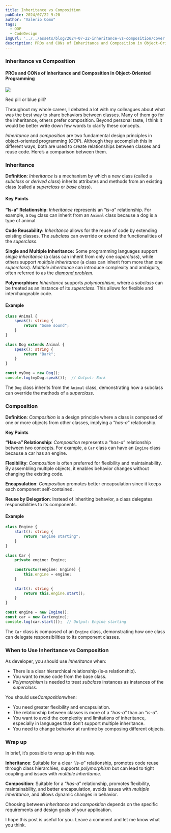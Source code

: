 ```yaml
---
title: Inheritance vs Composition
pubDate: 2024/07/22 9:20
author: "Valerio Como"
tags:
  - OOP
  - CodeDesign
imgUrl: '../../assets/blog/2024-07-22-inheritance-vs-composition/cover.jpg'
description: PROs and CONs of Inheritance and Composition in Object-Oriented Programming
---
```


### Inheritance vs Composition

#### PROs and CONs of Inheritance and Composition in Object-Oriented Programming

![](https://cdn-images-1.medium.com/max/800/0*BMpF7nqGTca6yFRq.jpg)

Red pill or blue pill?

Throughout my whole career, I debated a lot with my colleagues about what was the best way to share behaviors between classes. Many of them go for the inheritance, others prefer composition. Beyond personal taste, I think it would be better write down few words to clarify these concepts.

*Inheritance* and *composition* are two fundamental design principles in object-oriented programming (*OOP*). Although they accomplish this in different ways, both are used to create relationships between classes and reuse code. Here’s a comparison between them.

### Inheritance

**Definition**: *Inheritance* is a mechanism by which a new class (called a *subclass* or *derived class*) inherits attributes and methods from an existing class (called a *superclass* or *base class*).

#### Key Points

**“Is-a” Relationship**: *Inheritance* represents an “*is-a*” relationship. For example, a `Dog` class can inherit from an `Animal` class because a dog is a type of animal.

**Code Reusability:** *Inheritance* allows for the reuse of code by extending existing classes. The *subclass* can override or extend the functionalities of the *superclass*.

**Single and Multiple Inheritance:** Some programming languages support *single inheritance* (a class can inherit from only one *superclass*), while others support *multiple inheritance* (a class can inherit from more than one *superclass*). *Multiple inheritance* can introduce complexity and ambiguity, often referred to as the [*diamond problem*](https://en.wikipedia.org/wiki/Multiple_inheritance#The_diamond_problem).

**Polymorphism:** *Inheritance* supports *polymorphism*, where a *subclass* can be treated as an instance of its *superclass*. This allows for flexible and interchangeable code.

#### Example

```typescript
class Animal {  
    speak(): string {  
        return "Some sound";  
    }  
}  
  
class Dog extends Animal {  
    speak(): string {  
        return "Bark";  
    }  
}  
  
const myDog = new Dog();  
console.log(myDog.speak());  // Output: Bark
```

The `Dog` class inherits from the `Animal` class, demonstrating how a subclass can override the methods of a *superclass*.

### Composition

**Definition**: *Composition* is a design principle where a class is composed of one or more objects from other classes, implying a “*has-a*” relationship.

**Key Points**

**“Has-a” Relationship**: *Composition* represents a “*has-a*” relationship between two concepts. For example, a `Car` class can have an `Engine` class because a car has an engine.

**Flexibility**: *Composition* is often preferred for flexibility and maintainability. By assembling multiple objects, it enables behavior changes without changing the existing code.

**Encapsulation**: *Composition* promotes better encapsulation since it keeps each component self-contained.

**Reuse by Delegation**: Instead of inheriting behavior, a class delegates responsibilities to its components.

#### Example

```typescript
class Engine {  
    start(): string {  
        return "Engine starting";  
    }  
}  
  
class Car {  
    private engine: Engine;  
  
    constructor(engine: Engine) {  
        this.engine = engine;  
    }  
  
    start(): string {  
        return this.engine.start();  
    }  
}  
  
const engine = new Engine();  
const car = new Car(engine);  
console.log(car.start());  // Output: Engine starting
```

The `Car` class is composed of an `Engine` class, demonstrating how one class can delegate responsibilities to its component classes.

### When to Use Inheritance vs Composition

As developer, you should use *Inheritance* when:

* There is a clear hierarchical relationship (is-a relationship).
* You want to reuse code from the base class.
* *Polymorphism* is needed to treat *subclass* instances as instances of the *superclass*.

You should use*Composition*when:

* You need greater flexibility and encapsulation.
* The relationship between classes is more of a “*has-a*” than an “*is-a*”.
* You want to avoid the complexity and limitations of inheritance, especially in languages that don’t support multiple inheritance.
* You need to change behavior at runtime by composing different objects.

### Wrap up

In brief, it’s possible to wrap up in this way.

**Inheritance**: Suitable for a clear “*is-a*” relationship, promotes code reuse through class hierarchies, supports *polymorphism* but can lead to tight coupling and issues with *multiple inheritance*.

**Composition**: Suitable for a “*has-a*” relationship, promotes flexibility, maintainability, and better encapsulation, avoids issues with *multiple inheritance*, and allows dynamic changes in behavior.

Choosing between *inheritance* and *composition* depends on the specific requirements and design goals of your application.

I hope this post is useful for you. Leave a comment and let me know what you think.